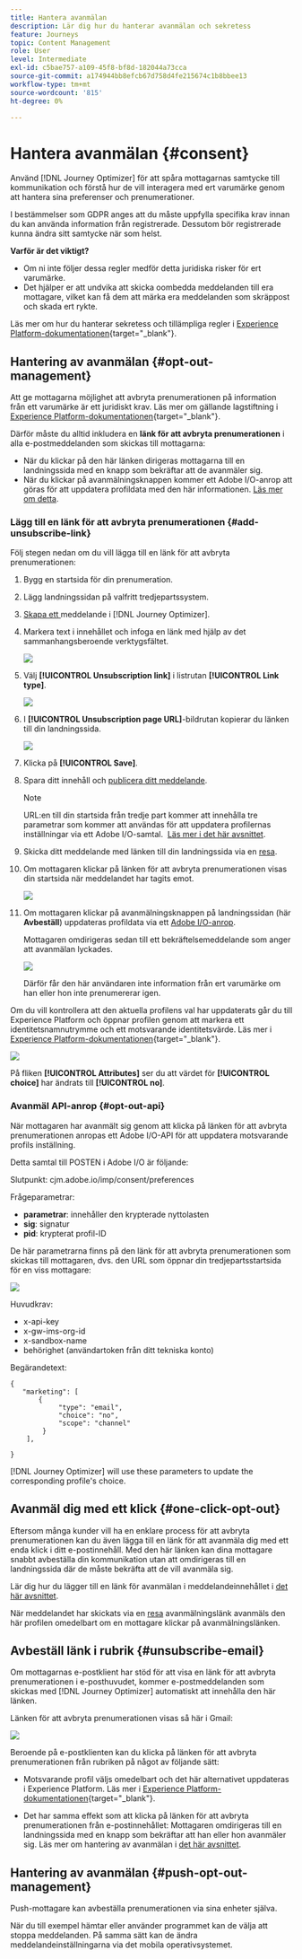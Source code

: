 ```yaml
---
title: Hantera avanmälan
description: Lär dig hur du hanterar avanmälan och sekretess
feature: Journeys
topic: Content Management
role: User
level: Intermediate
exl-id: c5bae757-a109-45f8-bf8d-182044a73cca
source-git-commit: a174944bb8efcb67d758d4fe215674c1b8bbee13
workflow-type: tm+mt
source-wordcount: '815'
ht-degree: 0%

---
```


# Hantera avanmälan {#consent}

Använd [!DNL Journey Optimizer] för att spåra mottagarnas samtycke till kommunikation och förstå hur de vill interagera med ert varumärke genom att hantera sina preferenser och prenumerationer. <!--Their preferences and subscriptions are handled through Consent management.-->

I bestämmelser som GDPR anges att du måste uppfylla specifika krav innan du kan använda information från registrerade. Dessutom bör registrerade kunna ändra sitt samtycke när som helst.

**Varför är det viktigt?**

* Om ni inte följer dessa regler medför detta juridiska risker för ert varumärke.
* Det hjälper er att undvika att skicka oombedda meddelanden till era mottagare, vilket kan få dem att märka era meddelanden som skräppost och skada ert rykte.

Läs mer om hur du hanterar sekretess och tillämpliga regler i [Experience Platform-dokumentationen](https://experienceleague.adobe.com/docs/experience-platform/privacy/home.html){target=&quot;_blank&quot;}.

<!--* Recipients should be able to opt-in/opt-out from receiving electronic communication through one or more channel
* Recipients expect the brand to offer preference centre capability that controls how brand should engage with them (example: channel of communication, invasive and non-invasive tracking etc). This helps to fulfil regulatory obligations and also facilitates quality engagement with recipient. 
* The third category is the capability to offer subscription to recipients (newsletter, etc)-->

## Hantering av avanmälan {#opt-out-management}

Att ge mottagarna möjlighet att avbryta prenumerationen på information från ett varumärke är ett juridiskt krav. Läs mer om gällande lagstiftning i [Experience Platform-dokumentationen](https://experienceleague.adobe.com/docs/experience-platform/privacy/regulations/overview.html#regulations){target=&quot;_blank&quot;}.

Därför måste du alltid inkludera en **länk för att avbryta prenumerationen** i alla e-postmeddelanden som skickas till mottagarna:
* När du klickar på den här länken dirigeras mottagarna till en landningssida med en knapp som bekräftar att de avanmäler sig.
* När du klickar på avanmälningsknappen kommer ett Adobe I/O-anrop att göras för att uppdatera profildata med den här informationen. [Läs mer om detta](#consent-service-api).

### Lägg till en länk för att avbryta prenumerationen {#add-unsubscribe-link}

Följ stegen nedan om du vill lägga till en länk för att avbryta prenumerationen:

1. Bygg en startsida för din prenumeration.
1. Lägg landningssidan på valfritt tredjepartssystem.
1. [Skapa ett ](../../help/using/create-message.md) meddelande i  [!DNL Journey Optimizer].

   <!--The link to your landing page should contain a static URL and the profile ID.-->

1. Markera text i innehållet och infoga en länk med hjälp av det sammanhangsberoende verktygsfältet.

   ![](assets/opt-out-insert-link.png)

1. Välj **[!UICONTROL Unsubscription link]** i listrutan **[!UICONTROL Link type]**.

   ![](assets/opt-out-link-type.png)

1. I **[!UICONTROL Unsubscription page URL]**-bildrutan kopierar du länken till din landningssida.

   ![](assets/opt-out-link-url.png)

1. Klicka på **[!UICONTROL Save]**.

1. Spara ditt innehåll och [publicera ditt meddelande](../../help/using/publish-manage-message.md).

   >[!NOTE]
   >
   >URL:en till din startsida från tredje part kommer att innehålla tre parametrar som kommer att användas för att uppdatera profilernas inställningar via ett Adobe I/O-samtal. &#x200B; [Läs mer i det här avsnittet](#consent-service-api).

1. Skicka ditt meddelande med länken till din landningssida via en [resa](building-journeys/journey.md).

1. Om mottagaren klickar på länken för att avbryta prenumerationen visas din startsida när meddelandet har tagits emot.

   ![](assets/opt-out-lp-example.png)

1. Om mottagaren klickar på avanmälningsknappen på landningssidan (här **Avbeställ**) uppdateras profildata via ett [Adobe I/O-anrop](#opt-out-api).

   Mottagaren omdirigeras sedan till ett bekräftelsemeddelande som anger att avanmälan lyckades.

   ![](assets/opt-out-confirmation-example.png)

   Därför får den här användaren inte information från ert varumärke om han eller hon inte prenumererar igen.

Om du vill kontrollera att den aktuella profilens val har uppdaterats går du till Experience Platform och öppnar profilen genom att markera ett identitetsnamnutrymme och ett motsvarande identitetsvärde. Läs mer i [Experience Platform-dokumentationen](https://experienceleague.adobe.com/docs/experience-platform/profile/ui/user-guide.html#getting-started){target=&quot;_blank&quot;}.

![](assets/opt-out-profile-choice.png)

På fliken **[!UICONTROL Attributes]** ser du att värdet för **[!UICONTROL choice]** har ändrats till **[!UICONTROL no]**.

<!--The opt-out URL is resolved upon each recipient receiving the message. It is then personalized with the relevant encrypted parameters (profile ID, profile name, journey ID, sandbox ID, and message execution ID).-->

### Avanmäl API-anrop {#opt-out-api}

När mottagaren har avanmält sig genom att klicka på länken för att avbryta prenumerationen anropas ett Adobe I/O-API <!--Consent service API to capture the encrypted data and-->för att uppdatera motsvarande profils inställning.

Detta samtal till POSTEN i Adobe I/O är följande:

Slutpunkt: cjm.adobe.io/imp/consent/preferences

Frågeparametrar:
* **parametrar**: innehåller den krypterade nyttolasten
* **sig**: signatur  <!--which signature?-->
* **pid**: krypterat profil-ID

De här parametrarna finns på den länk för att avbryta prenumerationen som skickas till mottagaren, dvs. den URL som öppnar din tredjepartsstartsida för en viss mottagare:

![](assets/opt-out-parameters.png)

<!--QUESTION: How do you get the URL built for each recipient? Do you have to wait until each targeted recipient receives the unsubscribe link or can you deduce it in advance? Is it done automatically upon the API call or do you have to do something manually for each profile? In other words will the LP automatically include the 3 parameters or do you have to insert something manually? Still not completely clear-->

Huvudkrav:
* x-api-key
* x-gw-ims-org-id
* x-sandbox-name
* behörighet (användartoken från ditt tekniska konto) <!--How do you find this information? And other header elements?-->

Begärandetext:

```
{
   "marketing": [
       {
            "type": "email",           
            "choice": "no",          
            "scope": "channel"       
        }
    ],
 
}
```

<!--The Consent service /-->[!DNL Journey Optimizer] will <!--decrypt and-->use these parameters to update the corresponding profile's choice.
<!--and provide an answer back to the landing page.-->

## Avanmäl dig med ett klick {#one-click-opt-out}

Eftersom många kunder vill ha en enklare process för att avbryta prenumerationen kan du även lägga till en länk för att avanmäla dig med ett enda klick i ditt e-postinnehåll. Med den här länken kan dina mottagare snabbt avbeställa din kommunikation utan att omdirigeras till en landningssida där de måste bekräfta att de vill avanmäla sig.

Lär dig hur du lägger till en länk för avanmälan i meddelandeinnehållet i [det här avsnittet](message-tracking.md#one-click-opt-out-link).

När meddelandet har skickats via en [resa](building-journeys/journey.md) avanmälningslänk avanmäls den här profilen omedelbart om en mottagare klickar på avanmälningslänken.

## Avbeställ länk i rubrik {#unsubscribe-email}

Om mottagarnas e-postklient har stöd för att visa en länk för att avbryta prenumerationen i e-posthuvudet, kommer e-postmeddelanden som skickas med [!DNL Journey Optimizer] automatiskt att innehålla den här länken.

Länken för att avbryta prenumerationen visas så här i Gmail:

![](assets/unsubscribe-email.png)

Beroende på e-postklienten kan du klicka på länken för att avbryta prenumerationen från rubriken på något av följande sätt:

* Motsvarande profil väljs omedelbart och det här alternativet uppdateras i Experience Platform. Läs mer i [Experience Platform-dokumentationen](https://experienceleague.adobe.com/docs/experience-platform/profile/ui/user-guide.html#getting-started){target=&quot;_blank&quot;}.

* Det har samma effekt som att klicka på länken för att avbryta prenumerationen från e-postinnehållet: Mottagaren omdirigeras till en landningssida med en knapp som bekräftar att han eller hon avanmäler sig. Läs mer om hantering av avanmälan i [det här avsnittet](#opt-out-management).

## Hantering av avanmälan {#push-opt-out-management}

Push-mottagare kan avbeställa prenumerationen via sina enheter själva.

När du till exempel hämtar eller använder programmet kan de välja att stoppa meddelanden. På samma sätt kan de ändra meddelandeinställningarna via det mobila operativsystemet.
